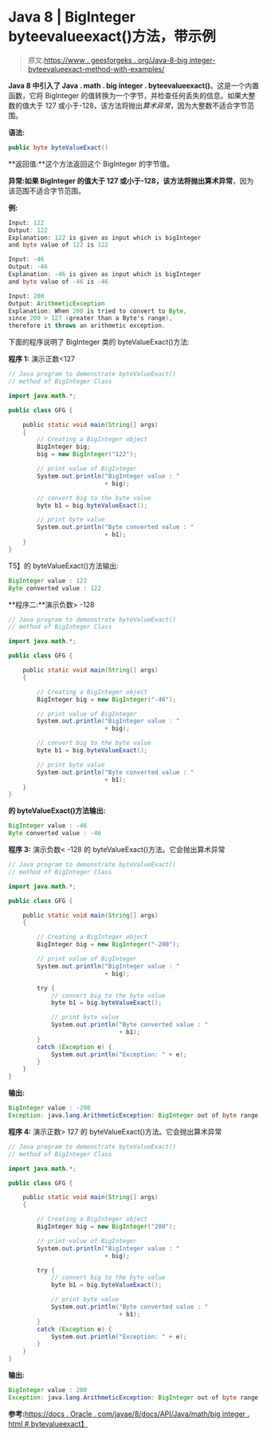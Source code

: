 # Java 8 | BigInteger byteevalueexact()方法，带示例

> 原文:[https://www . geesforgeks . org/Java-8-big integer-byteevalueexact-method-with-examples/](https://www.geeksforgeeks.org/java-8-biginteger-bytevalueexact-method-with-examples/)

**Java 8 中引入了 Java . math . big integer . byteevalueexact()**。这是一个内置函数，它将 BigInteger 的值转换为一个字节，并检查任何丢失的信息。如果大整数的值大于 127 或小于-128，该方法将抛出*算术异常*，因为大整数不适合字节范围。

**语法:**

```java
public byte byteValueExact()
```

**返回值:**这个方法返回这个 BigInteger 的字节值。

**异常:**如果 BigInteger 的值大于 127 或小于-128，该方法将抛出**算术异常**，因为该范围不适合字节范围。

**例:**

```java
Input: 122
Output: 122
Explanation: 122 is given as input which is bigInteger
and byte value of 122 is 122

Input: -46
Output: -46
Explanation: -46 is given as input which is bigInteger 
and byte value of -46 is -46

Input: 200
Output: ArithmeticException
Explanation: When 200 is tried to convert to Byte,
since 200 > 127 (greater than a Byte's range), 
therefore it throws an arithmetic exception.

```

下面的程序说明了 BigInteger 类的 byteValueExact()方法:

**程序 1:** 演示正数<127

```java
// Java program to demonstrate byteValueExact()
// method of BigInteger Class

import java.math.*;

public class GFG {

    public static void main(String[] args)
    {
        // Creating a BigInteger object
        BigInteger big;
        big = new BigInteger("122");

        // print value of BigInteger
        System.out.println("BigInteger value : "
                           + big);

        // convert big to the byte value
        byte b1 = big.byteValueExact();

        // print byte value
        System.out.println("Byte converted value : "
                           + b1);
    }
}
```

T5】的 byteValueExact()方法输出:

```java
BigInteger value : 122
Byte converted value : 122

```

**程序二:**演示负数> -128

```java
// Java program to demonstrate byteValueExact()
// method of BigInteger Class

import java.math.*;

public class GFG {

    public static void main(String[] args)
    {

        // Creating a BigInteger object
        BigInteger big = new BigInteger("-46");

        // print value of BigInteger
        System.out.println("BigInteger value : "
                           + big);

        // convert big to the byte value
        byte b1 = big.byteValueExact();

        // print byte value
        System.out.println("Byte converted value : "
                           + b1);
    }
}
```

**的 byteValueExact()方法输出:**

```java
BigInteger value : -46
Byte converted value : -46

```

**程序 3:** 演示负数< -128 的 byteValueExact()方法。它会抛出算术异常

```java
// Java program to demonstrate byteValueExact()
// method of BigInteger Class

import java.math.*;

public class GFG {

    public static void main(String[] args)
    {

        // Creating a BigInteger object
        BigInteger big = new BigInteger("-200");

        // print value of BigInteger
        System.out.println("BigInteger value : "
                           + big);

        try {
            // convert big to the byte value
            byte b1 = big.byteValueExact();

            // print byte value
            System.out.println("Byte converted value : "
                               + b1);
        }
        catch (Exception e) {
            System.out.println("Exception: " + e);
        }
    }
}
```

**输出:**

```java
BigInteger value : -200
Exception: java.lang.ArithmeticException: BigInteger out of byte range

```

**程序 4:** 演示正数> 127 的 byteValueExact()方法。它会抛出算术异常

```java
// Java program to demonstrate byteValueExact()
// method of BigInteger Class

import java.math.*;

public class GFG {

    public static void main(String[] args)
    {

        // Creating a BigInteger object
        BigInteger big = new BigInteger("200");

        // print value of BigInteger
        System.out.println("BigInteger value : "
                           + big);

        try {
            // convert big to the byte value
            byte b1 = big.byteValueExact();

            // print byte value
            System.out.println("Byte converted value : "
                               + b1);
        }
        catch (Exception e) {
            System.out.println("Exception: " + e);
        }
    }
}
```

**输出:**

```java
BigInteger value : 200
Exception: java.lang.ArithmeticException: BigInteger out of byte range

```

**参考:**[https://docs . Oracle . com/javae/8/docs/API/Java/math/big integer . html # bytevalueexact】](https://docs.oracle.com/javase/8/docs/api/java/math/BigInteger.html#byteValueExact--)
